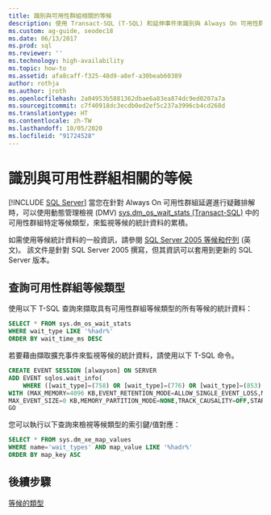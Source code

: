 ```yaml
---
title: 識別與可用性群組相關的等候
description: 使用 Transact-SQL (T-SQL) 和延伸事件來識別與 Always On 可用性群組相關的等候。
ms.custom: ag-guide, seodec18
ms.date: 06/13/2017
ms.prod: sql
ms.reviewer: ''
ms.technology: high-availability
ms.topic: how-to
ms.assetid: afa8caff-f325-48d9-a8ef-a30beab60389
author: rothja
ms.author: jroth
ms.openlocfilehash: 2a04953b5881362dbae6a83ea874dc9ed0207a7a
ms.sourcegitcommit: c7f40918dc3ecdb0ed2ef5c237a3996cb4cd268d
ms.translationtype: HT
ms.contentlocale: zh-TW
ms.lasthandoff: 10/05/2020
ms.locfileid: "91724528"
---
```

# <a name="identify-waits-associated-with-availability-groups"></a>識別與可用性群組相關的等候
[!INCLUDE [SQL Server](../../../includes/applies-to-version/sqlserver.md)]
  當您在針對 Always On 可用性群組延遲進行疑難排解時，可以使用動態管理檢視 (DMV) [sys.dm_os_wait_stats &#40;Transact-SQL&#41;](~/relational-databases/system-dynamic-management-views/sys-dm-os-wait-stats-transact-sql.md) 中的可用性群組特定等候類型，來監視等候的統計資料的累積。  
  
 如需使用等候統計資料的一般資訊，請參閱 [SQL Server 2005 等候和佇列](/previous-versions/sql/sql-server-2005/administrator/cc966413(v=technet.10)) \(英文\)。 該文件是針對 SQL Server 2005 撰寫，但其資訊可以套用到更新的 SQL Server 版本。  
  
## <a name="query-for-availability-groups-wait-types"></a>查詢可用性群組等候類型  
 使用以下 T-SQL 查詢來擷取具有可用性群組等候類型的所有等候的統計資料：  
  
```sql  
SELECT * FROM sys.dm_os_wait_stats   
WHERE wait_type LIKE '%hadr%'  
ORDER BY wait_time_ms DESC  
```  
  
 若要藉由擷取擴充事件來監視等候的統計資料，請使用以下 T-SQL 命令。  
  
```sql
CREATE EVENT SESSION [alwayson] ON SERVER   
ADD EVENT sqlos.wait_info(  
    WHERE ([wait_type]=(758) OR [wait_type]=(776) OR [wait_type]=(853) OR [wait_type]=(833)))  
WITH (MAX_MEMORY=4096 KB,EVENT_RETENTION_MODE=ALLOW_SINGLE_EVENT_LOSS,MAX_DISPATCH_LATENCY=30 SECONDS,  
MAX_EVENT_SIZE=0 KB,MEMORY_PARTITION_MODE=NONE,TRACK_CAUSALITY=OFF,STARTUP_STATE=OFF)  
GO  
```  
  
 您可以執行以下查詢來檢視等候類型的索引鍵/值對應：  
  
```sql
SELECT * FROM sys.dm_xe_map_values   
WHERE name='wait_types' AND map_value LIKE '%hadr%'   
ORDER BY map_key ASC  
```  
  
## <a name="next-steps"></a>後續步驟  
 [等候的類型](~/relational-databases/system-dynamic-management-views/sys-dm-os-wait-stats-transact-sql.md#WaitTypes)  
  
